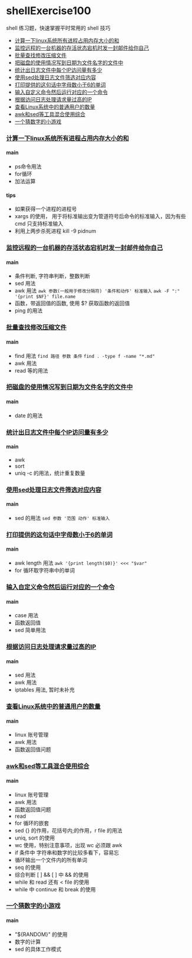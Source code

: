 # shellExercise100
shell 练习题，快速掌握平时常用的 shell 技巧

<!--ts-->
* [计算一下linux系统所有进程占用内存大小的和](#计算一下linux系统所有进程占用内存大小的和)
* [监控远程的一台机器的存活状态宕机时发一封邮件给你自己](#监控远程的一台机器的存活状态宕机时发一封邮件给你自己)
* [批量查找修改压缩文件](#批量查找修改压缩文件)
* [把磁盘的使用情况写到日期为文件名字的文件中](#把磁盘的使用情况写到日期为文件名字的文件中)
* [统计出日志文件中每个IP访问量有多少](#统计出日志文件中每个IP访问量有多少)
* [使用sed处理日志文件筛选对应内容](#使用sed处理日志文件筛选对应内容)
* [打印提供的这句话中字母数小于6的单词](#打印提供的这句话中字母数小于6的单词)
* [输入自定义命令然后运行对应的一个命令](#输入自定义命令然后运行对应的一个命令)
* [根据访问日志处理请求量过高的IP](#根据访问日志处理请求量过高的IP)
* [查看Linux系统中的普通用户的数量](#查看Linux系统中的普通用户的数量)
* [awk和sed等工具混合使用综合](#awk和sed等工具混合使用综合)
* [一个猜数字的小游戏](#一个猜数字的小游戏)
<!--te-->


### [计算一下linux系统所有进程占用内存大小的和](https://github.com/immotal/shellExercise100/tree/master/exercise1)

#### main
- ps命令用法
- for循环
- 加法运算

#### tips
- 如果获得一个进程的进程号
- xargs 的使用， 用于将标准输出变为管道符号后命令的标准输入，因为有些 cmd 只支持标准输入
- 利用上两步杀死进程 kill -9 pidnum

### [监控远程的一台机器的存活状态宕机时发一封邮件给你自己](https://github.com/immotal/shellExercise100/tree/master/exercise2)

#### main
- 条件判断, 字符串判断，整数判断
- sed 用法
- awk 用法 `awk 参数(一般用于修改分隔符) '条件和动作' 标准输入`  `awk -F ":" '{print $NF}' file.name`
- 函数，带返回值的函数, 使用 $? 获取函数的返回值
- ping 的用法

### [批量查找修改压缩文件](https://github.com/immotal/shellExercise100/tree/master/exercise3)
#### main
- find 用法 `find 路径 参数 条件` `find . -type f -name "*.md"`
- awk 用法
- read 等的用法

### [把磁盘的使用情况写到日期为文件名字的文件中](https://github.com/immotal/shellExercise100/tree/master/exercise4)
#### main
- date 的用法

### [统计出日志文件中每个IP访问量有多少](https://github.com/immotal/shellExercise100/tree/master/exercise5)
#### main
- awk 
- sort
- uniq -c 的用法，统计重复数量

### [使用sed处理日志文件筛选对应内容](https://github.com/immotal/shellExercise100/tree/master/exercise6)
#### main
- sed 的用法 `sed 参数 '范围 动作' 标准输入`

### [打印提供的这句话中字母数小于6的单词](https://github.com/immotal/shellExercise100/tree/master/exercise7)
#### main
- awk length 用法  `awk '{print length($0)}' <<< "$var"`
- for 循环取字符串中的单词

### [输入自定义命令然后运行对应的一个命令](https://github.com/immotal/shellExercise100/tree/master/exercise8)
#### main
- case 用法
- 函数返回值
- sed 简单用法

### [根据访问日志处理请求量过高的IP](https://github.com/immotal/shellExercise100/tree/master/exercise9)
#### main
- sed 用法
- awk 用法
- iptables 用法, 暂时未补充

### [查看Linux系统中的普通用户的数量](https://github.com/immotal/shellExercise100/tree/master/exercise10)
#### main
- linux 账号管理
- awk 用法
- 函数返回值问题

### [awk和sed等工具混合使用综合](https://github.com/immotal/shellExercise100/tree/master/exercise11)
#### main
- linux 账号管理
- awk 用法
- 函数返回值问题
- read
- for 循环的嵌套
- sed {} 的作用，花括号内;的作用，r file 的用法
- uniq, sort 的使用
- wc 使用，特别注意事项，出现 wc 必须跟 awk
- if 条件中 字符串和数字的比较多看下，容易忘
- 循环输出一个文件内的所有单词
- seq 的使用
- 综合判断 [ ] && [ ] 中 && 的使用
- while 和 read 还有 < file 的使用
- while 中 continue 和 break 的使用

### [一个猜数字的小游戏](https://github.com/immotal/shellExercise100/tree/master/exercise13)
#### main
- "${RANDOM}" 的使用
- 数字的计算
- sed 的具体工作模式
